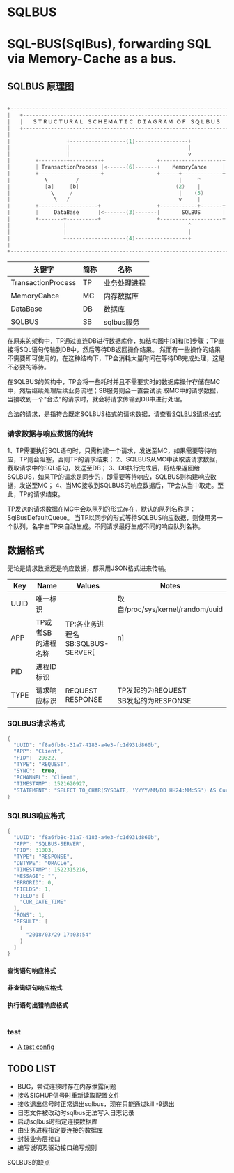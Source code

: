 # SQLBUS
SQL-BUS(SqlBus), forwarding SQL via Memory-Cache as a bus.
===

## SQLBUS 原理图
```c

+--------------------------------------------------------------------------------+
|   +------------------------------------------------------------------------+   |
|   |   ＳＴＲＵＣＴＵＲＡＬ ＳＣＨＥＭＡＴＩＣ ＤＩＡＧＲＡＭ ＯＦ ＳＱＬＢＵＳ   |   |
|   +------------------------------------------------------------------------+   |
|                                                                                |
|                  +------------------(1)-----------------+                      |
|                  |                                      |                      |
|                  |                                      v                      |
|        +---------+----------+                 +--------------------+           |
|        | TransactionProcess |<------(6)-------+    MemoryCahce     |           |
|        +--------------------+                 +------+-------------+           |
|           \         /                                |     ^                   |
|           [a]     [b]                               (2)    |                   |
|             \     /                                  |    (5)                  |
|              \   /                                   v     |                   |
|        +-------------------+                  +------------+-------+           |
|        |     DataBase      |<-------(3)-------|       SQLBUS       |           |
|        +--------+----------+                  +--------------------+           |
|                 |                                       ^                      |
|                 |                                       |                      |
|                 +-------------------(4)-----------------+                      |
|                                                                                |
+--------------------------------------------------------------------------------+
```

| 关键字                | 简称  | 名称       |
| ---                | --- | ---      |
| TransactionProcess | TP  | 业务处理进程   |
| MemoryCahce        | MC  | 内存数据库    |
| DataBase           | DB  | 数据库      |
| SQLBUS             | SB  | sqlbus服务 |

  在原来的架构中，TP通过直连DB进行数据库作，如结构图中[a]和[b]步骤；TP直接将SQL语句传输到DB中，然后等待DB返回操作结果。
然而有一些操作的结果不需要即可使用的，在这种结构下，TP会消耗大量时间在等待DB完成处理，这是不必要的等待。

  在SQLBUS的架构中，TP会将一些耗时并且不需要实时的数据库操作存储在MC中，然后继续处理后续业务流程；SB服务则会一直尝试读
取MC中的请求数据，当接收到一个"合法"的请求时，就会将请求传输到DB中进行处理。

  合法的请求，是指符合既定SQLBUS格式的请求数据，请查看[SQLBUS请求格式](#sqlbus请求格式)

### 请求数据与响应数据的流转
1、TP需要执行SQL语句时，只需构建一个请求，发送至MC，如果需要等待响应，TP则会阻塞，否则TP的请求结束；
2、SQLBUS从MC中读取该请求数据，截取请求中的SQL语句，发送至DB；
3、DB执行完成后，将结果返回给SQLBUS，如果TP的请求是同步的，即需要等待响应，SQLBUS则构建响应数据，发送至MC；
4、当MC接收到SQLBUS的响应数据后，TP会从当中取走。至此，TP的请求结束。

TP发送的请求数据在MC中会以队列的形式存在，默认的队列名称是：SqlBusDefaultQueue。
当TP以同步的形式等待SQLBUS响应数据，则使用另一个队列，名字由TP来自动生成。不同请求最好生成不同的响应队列名称。

## 数据格式
无论是请求数据还是响应数据，都采用JSON格式进来传输。

|Key|Name|Values|Notes|
|---|---|---|---|
|UUID|唯一标识||取自/proc/sys/kernel/random/uuid|
|APP|TP或者SB的进程名称|TP:各业务进程名<br>SB:SQLBUS-SERVER[|n]||
|PID|进程ID标识|||
|TYPE|请求响应标识|REQUEST<br>RESPONSE|TP发起的为REQUEST<br>SB发起的为RESPONSE|

### SQLBUS请求格式
```c
{
  "UUID": "f8a6fb8c-31a7-4183-a4e3-fc1d931d860b",
  "APP": "Client",
  "PID":  29322,
  "TYPE": "REQUEST",
  "SYNC":  true,
  "RCHANNEL": "Client",
  "TIMESTAMP": 1521620927,
  "STATEMENT": "SELECT TO_CHAR(SYSDATE, 'YYYY/MM/DD HH24:MM:SS') AS Cur_Date_Time FROM DUAL"
}
```

### SQLBUS响应格式
```c
{
  "UUID": "f8a6fb8c-31a7-4183-a4e3-fc1d931d860b",
  "APP": "SQLBUS-SERVER",
  "PID": 31003,
  "TYPE": "RESPONSE",
  "DBTYPE": "ORACLe",
  "TIMESTAMP": 1522315216,
  "MESSAGE": "",
  "ERRORID": 0,
  "FIELDS": 1,
  "FIELD": [
    "CUR_DATE_TIME"
  ],
  "ROWS": 1,
  "RESULT": [
    [
      "2018/03/29 17:03:54"
    ]
  ]
}
```

#### 查询语句响应格式
#### 非查询语句响应格式
#### 执行语句出错响应格式
```c
```

### test
- [A test config](document/test.ini.md)

## TODO LIST
- BUG，尝试连接时存在内存泄露问题
- 接收SIGHUP信号时重新读取配置文件
- 接收退出信号时正常退出sqlbus，现在只能通过kill -9退出
- 日志文件被改动时sqlbus无法写入日志记录
- 启动sqlbus时指定连接数据库
- 由业务进程指定要连接的数据库
- 封装业务层接口
- 编写说明及驱动接口编写规则


SQLBUS的缺点
